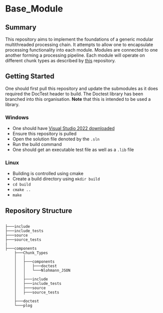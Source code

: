 # Base_Module

## Summary

This repository aims to implement the foundations of a generic modular multithreaded processing chain. It attempts to allow one to 
encapsulate processing functionality into each module. Modules are connected to one another forming a processing pipeline. Each module 
will operate on different chunk types as described by [this](https://github.com/Sense-Scape/Chunk_Types) repository.

## Getting Started

One should first pull this repository and update the submodules as it does required the DocTest header to build. 
The Doctest library has been branched into this organisation. **Note** that this is intended to be used a library.

### Windows

- One should have [Visual Studio 2022 downloaded](https://visualstudio.microsoft.com/vs/)
- Ensure this repository is pulled
- Open the solution file denoted by the ```.sln```
- Run the build command
- One should get an executable test file as well as a `.lib` file

### Linux

- Building is controlled using cmake
- Create a build directory using `mkdir build`
- `cd build`
- `cmake ..`
- `make`

## Repository Structure

``` text

├───include
├───include_tests
├───source
├───source_tests
|         
├───components
    ├───Chunk_Types
    │   │  
    │   ├───components
    │   │   ├───doctest
    │   │   └───Nlohmann_JSON
    │   │  
    │   ├───include
    │   ├───include_tests
    │   ├───source
    │   ├───source_tests
    │  
    ├───doctest 
    └───plog

```
